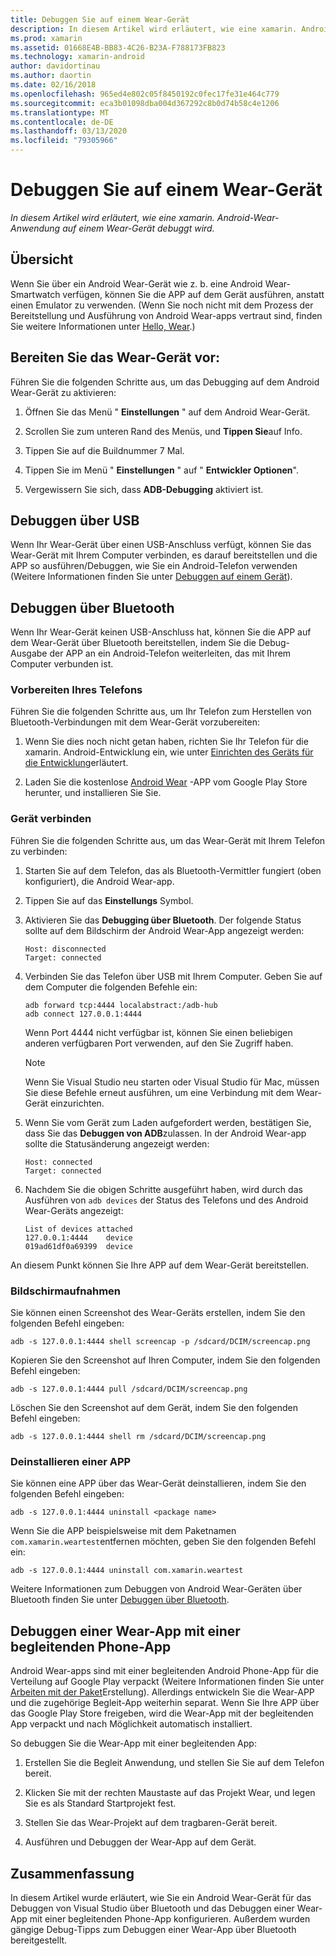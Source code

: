 ```yaml
---
title: Debuggen Sie auf einem Wear-Gerät
description: In diesem Artikel wird erläutert, wie eine xamarin. Android-Wear-Anwendung auf einem Wear-Gerät debuggt wird.
ms.prod: xamarin
ms.assetid: 01668E4B-BB83-4C26-B23A-F788173FB823
ms.technology: xamarin-android
author: davidortinau
ms.author: daortin
ms.date: 02/16/2018
ms.openlocfilehash: 965ed4e802c05f8450192c0fec17fe31e464c779
ms.sourcegitcommit: eca3b01098dba004d367292c8b0d74b58c4e1206
ms.translationtype: MT
ms.contentlocale: de-DE
ms.lasthandoff: 03/13/2020
ms.locfileid: "79305966"
---
```

# <a name="debug-on-a-wear-device"></a>Debuggen Sie auf einem Wear-Gerät

_In diesem Artikel wird erläutert, wie eine xamarin. Android-Wear-Anwendung auf einem Wear-Gerät debuggt wird._

## <a name="overview"></a>Übersicht

Wenn Sie über ein Android Wear-Gerät wie z. b. eine Android Wear-Smartwatch verfügen, können Sie die APP auf dem Gerät ausführen, anstatt einen Emulator zu verwenden. (Wenn Sie noch nicht mit dem Prozess der Bereitstellung und Ausführung von Android Wear-apps vertraut sind, finden Sie weitere Informationen unter [Hello, Wear](~/android/wear/get-started/hello-wear.md).)

## <a name="prepare-the-wear-device"></a>Bereiten Sie das Wear-Gerät vor:

Führen Sie die folgenden Schritte aus, um das Debugging auf dem Android Wear-Gerät zu aktivieren:

1. Öffnen Sie das Menü " **Einstellungen** " auf dem Android Wear-Gerät.

2. Scrollen Sie zum unteren Rand des Menüs, und **Tippen Sie**auf Info.

3. Tippen Sie auf die Buildnummer 7 Mal.

4. Tippen Sie im Menü " **Einstellungen** " auf " **Entwickler Optionen**".

5. Vergewissern Sie sich, dass **ADB-Debugging** aktiviert ist.

## <a name="debugging-over-usb"></a>Debuggen über USB

Wenn Ihr Wear-Gerät über einen USB-Anschluss verfügt, können Sie das Wear-Gerät mit Ihrem Computer verbinden, es darauf bereitstellen und die APP so ausführen/Debuggen, wie Sie ein Android-Telefon verwenden (Weitere Informationen finden Sie unter [Debuggen auf einem Gerät](~/android/deploy-test/debugging/debug-on-device.md)).

## <a name="debugging-over-bluetooth"></a>Debuggen über Bluetooth

Wenn Ihr Wear-Gerät keinen USB-Anschluss hat, können Sie die APP auf dem Wear-Gerät über Bluetooth bereitstellen, indem Sie die Debug-Ausgabe der APP an ein Android-Telefon weiterleiten, das mit Ihrem Computer verbunden ist. 

### <a name="prepare-your-phone"></a>Vorbereiten Ihres Telefons

Führen Sie die folgenden Schritte aus, um Ihr Telefon zum Herstellen von Bluetooth-Verbindungen mit dem Wear-Gerät vorzubereiten: 

1. Wenn Sie dies noch nicht getan haben, richten Sie Ihr Telefon für die xamarin. Android-Entwicklung ein, wie unter [Einrichten des Geräts für die Entwicklung](~/android/get-started/installation/set-up-device-for-development.md)erläutert.

2. Laden Sie die kostenlose [Android Wear](https://play.google.com/store/apps/details?id=com.google.android.wearable.app) -APP vom Google Play Store herunter, und installieren Sie Sie.

### <a name="connect-the-device"></a>Gerät verbinden

Führen Sie die folgenden Schritte aus, um das Wear-Gerät mit Ihrem Telefon zu verbinden:

1. Starten Sie auf dem Telefon, das als Bluetooth-Vermittler fungiert (oben konfiguriert), die Android Wear-app. 

2. Tippen Sie auf das **Einstellungs** Symbol.

3. Aktivieren Sie das **Debugging über Bluetooth**. Der folgende Status sollte auf dem Bildschirm der Android Wear-App angezeigt werden:

    ```
    Host: disconnected
    Target: connected
    ```

4. Verbinden Sie das Telefon über USB mit Ihrem Computer. Geben Sie auf dem Computer die folgenden Befehle ein:

    ```shell
    adb forward tcp:4444 localabstract:/adb-hub
    adb connect 127.0.0.1:4444
    ```

    Wenn Port 4444 nicht verfügbar ist, können Sie einen beliebigen anderen verfügbaren Port verwenden, auf den Sie Zugriff haben. 

    > [!NOTE]
    > Wenn Sie Visual Studio neu starten oder Visual Studio für Mac, müssen Sie diese Befehle erneut ausführen, um eine Verbindung mit dem Wear-Gerät einzurichten.

5. Wenn Sie vom Gerät zum Laden aufgefordert werden, bestätigen Sie, dass Sie das **Debuggen von ADB**zulassen. In der Android Wear-app sollte die Statusänderung angezeigt werden:

    ```
    Host: connected
    Target: connected
    ```

6. Nachdem Sie die obigen Schritte ausgeführt haben, wird durch das Ausführen von `adb devices` der Status des Telefons und des Android Wear-Geräts angezeigt:

    ```
    List of devices attached
    127.0.0.1:4444    device
    019ad61df0a69399  device
    ```

An diesem Punkt können Sie Ihre APP auf dem Wear-Gerät bereitstellen.

<a name="screenshots" />

### <a name="taking-screenshots"></a>Bildschirmaufnahmen

Sie können einen Screenshot des Wear-Geräts erstellen, indem Sie den folgenden Befehl eingeben: 

```shell
adb -s 127.0.0.1:4444 shell screencap -p /sdcard/DCIM/screencap.png
```

Kopieren Sie den Screenshot auf Ihren Computer, indem Sie den folgenden Befehl eingeben:

```shell
adb -s 127.0.0.1:4444 pull /sdcard/DCIM/screencap.png
```

Löschen Sie den Screenshot auf dem Gerät, indem Sie den folgenden Befehl eingeben:

```shell
adb -s 127.0.0.1:4444 shell rm /sdcard/DCIM/screencap.png
```

### <a name="uninstalling-an-app"></a>Deinstallieren einer APP

Sie können eine APP über das Wear-Gerät deinstallieren, indem Sie den folgenden Befehl eingeben:

```shell
adb -s 127.0.0.1:4444 uninstall <package name>
```

Wenn Sie die APP beispielsweise mit dem Paketnamen `com.xamarin.weartest`entfernen möchten, geben Sie den folgenden Befehl ein:

```shell
adb -s 127.0.0.1:4444 uninstall com.xamarin.weartest
```

Weitere Informationen zum Debuggen von Android Wear-Geräten über Bluetooth finden Sie unter [Debuggen über Bluetooth](https://developer.android.com/training/wearables/apps/bt-debugging.html).

## <a name="debugging-a-wear-app-with-a-companion-phone-app"></a>Debuggen einer Wear-App mit einer begleitenden Phone-App

Android Wear-apps sind mit einer begleitenden Android Phone-App für die Verteilung auf Google Play verpackt (Weitere Informationen finden Sie unter [Arbeiten mit der Paket](~/android/wear/deploy-test/packaging.md)Erstellung). Allerdings entwickeln Sie die Wear-APP und die zugehörige Begleit-App weiterhin separat. Wenn Sie Ihre APP über das Google Play Store freigeben, wird die Wear-App mit der begleitenden App verpackt und nach Möglichkeit automatisch installiert.

So debuggen Sie die Wear-App mit einer begleitenden App: 

1. Erstellen Sie die Begleit Anwendung, und stellen Sie Sie auf dem Telefon bereit.

2. Klicken Sie mit der rechten Maustaste auf das Projekt Wear, und legen Sie es als Standard Startprojekt fest.

3. Stellen Sie das Wear-Projekt auf dem tragbaren-Gerät bereit.

4. Ausführen und Debuggen der Wear-App auf dem Gerät.

## <a name="summary"></a>Zusammenfassung

In diesem Artikel wurde erläutert, wie Sie ein Android Wear-Gerät für das Debuggen von Visual Studio über Bluetooth und das Debuggen einer Wear-App mit einer begleitenden Phone-App konfigurieren. Außerdem wurden gängige Debug-Tipps zum Debuggen einer Wear-App über Bluetooth bereitgestellt.
